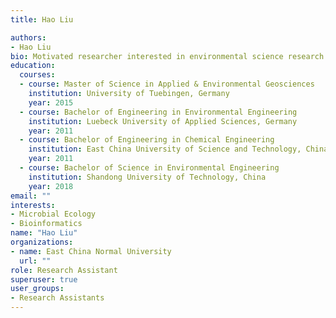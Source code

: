 ```yaml
---
title: Hao Liu

authors:
- Hao Liu
bio: Motivated researcher interested in environmental science research projects.
education:
  courses:
  - course: Master of Science in Applied & Environmental Geosciences
    institution: University of Tuebingen, Germany
    year: 2015
  - course: Bachelor of Engineering in Environmental Engineering
    institution: Luebeck University of Applied Sciences, Germany
    year: 2011
  - course: Bachelor of Engineering in Chemical Engineering
    institution: East China University of Science and Technology, China
    year: 2011
  - course: Bachelor of Science in Environmental Engineering
    institution: Shandong University of Technology, China
    year: 2018
email: ""
interests:
- Microbial Ecology
- Bioinformatics 
name: "Hao Liu"
organizations:
- name: East China Normal University
  url: ""
role: Research Assistant
superuser: true
user_groups:
- Research Assistants
---
```



